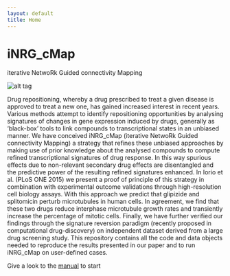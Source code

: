 ```yaml
---
layout: default
title: Home
---
```


# iNRG_cMap
iterative NetwoRk Guided connectivity Mapping

![alt tag](http://www.ebi.ac.uk/~iorio/PLoS_ONE_Submission/home_files/Screen%20Shot%202014-05-01%20at%201.58.48%20AM.jpg)

Drug repositioning, whereby a drug prescribed to treat a given disease is approved to treat a new one, has
gained increased interest in recent years. Various methods attempt to identify repositioning opportunities
by analysing signatures of changes in gene expression induced by drugs, generally as ‘black-box’ tools to
link compounds to transcriptional states in an unbiased manner. We have conceived iNRG_cMap (iterative NetwoRk Guided connectivity Mapping) a strategy that refines these unbiased approaches by making use of prior knowledge about the analysed compounds to compute refined transcriptional signatures of drug response. In this way spurious effects due to non-relevant
secondary drug effects are disentangled and the predictive power of the resulting refined signatures
enhanced. In Iorio et al. (PLoS ONE 2015) we present a proof of principle of this strategy in combination with experimental outcome validations through high-resolution cell biology assays. With this approach we predict that glipizide and
splitomicin perturb microtubules in human cells. In agreement, we find that these two drugs reduce
interphase microtubule growth rates and transiently increase the percentage of mitotic cells. Finally, we
have further verified our findings through the signature reversion paradigm (recently proposed in
computational drug-discovery) on independent dataset derived from a large drug screening study.
This repository contains all the code and data objects needed to reproduce the results presented in our paper and to run iNRG_cMap on user-defined cases.

Give a look to the [manual](https://github.com/francescojm/iNRG_cMap/blob/master/Manual.pdf) to start



